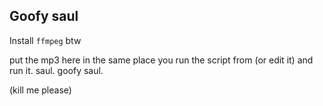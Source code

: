 ## Goofy saul

Install `ffmpeg` btw

put the mp3 here in the same place you run the script from (or edit it) and run it. saul. goofy saul.

(kill me please)
